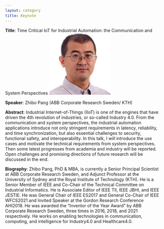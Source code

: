 ```yaml
---
layout: category
title: Keynote
---
```


**Title**: Time Critical IoT for Industrial Automation: the Communication and System Perspectives
![alt text](../assets/images/zhibo-pang.jpeg "Zhibo Pang Picture")

**Speaker**: Zhibo Pang (ABB Corporate Research Sweden/ KTH)

**Abstract**: Industrial Internet-of-Things (IIoT) is one of the engines that have driven the 4th revolution of industries, or so-called Industry 4.0. From the communication and system perspectives, the industrial automation applications introduce not only stringent requirements in latency, reliability, and time synchronization, but also essential challenges to security, functional safety, and interoperability. In this talk, I will introduce the use cases and motivate the technical requirements from system perspectives. Then some latest progresses from academia and industry will be reported. Open challenges and promising directions of future research will be discussed in the end.

**Biography**: Zhibo Pang, PhD & MBA, is currently a Senior Principal Scientist at ABB Corporate Research Sweden, and Adjunct Professor at the University of Sydney and the Royal Institute of Technology (KTH). He is a Senior Member of IEEE and Co-Chair of the Technical Committee on Industrial Informatics. He is Associate Editor of IEEE TII, IEEE JBHI, and IEEE JESTIE. He was General Chair of IEEE ES2017 and General Co-Chair of IEEE WFCS2021 and Invited Speaker at the Gordon Research Conference AHI2018. He was awarded the “Inventor of the Year Award” by ABB Corporate Research Sweden, three times in 2016, 2018, and 2021 respectively. He works on enabling technologies in communication, computing, and intelligence for Industry4.0 and Healthcare4.0.
